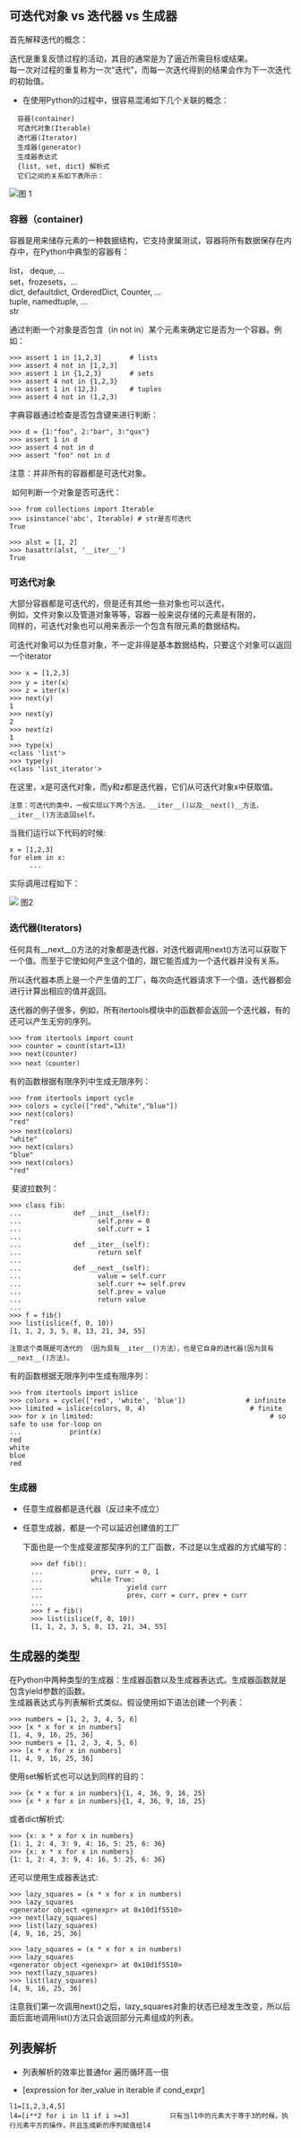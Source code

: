 ## 可迭代对象 vs 迭代器 vs 生成器

  首先解释迭代的概念：
  
  迭代是重复反馈过程的活动，其目的通常是为了逼近所需目标或结果。   
  每一次对过程的重复称为一次“迭代”，而每一次迭代得到的结果会作为下一次迭代的初始值。   
  
* 在使用Python的过程中，很容易混淆如下几个关联的概念：
```
  容器(container)   
  可迭代对象(Iterable)   
  迭代器(Iterator)   
  生成器(generator)   
  生成器表达式   
  {list, set, dict} 解析式   
  它们之间的关系如下表所示：   
```
![图 1](https://github.com/flysafely/Pic-source/blob/master/%E8%BF%AD%E4%BB%A31.png)

### 容器（container)

  容器是用来储存元素的一种数据结构，它支持隶属测试，容器将所有数据保存在内存中，在Python中典型的容器有：

list， deque, …  
set，frozesets，…  
dict, defaultdict, OrderedDict, Counter, …  
tuple, namedtuple, …  
str  

  通过判断一个对象是否包含（in    not in）某个元素来确定它是否为一个容器。例如：  
```
>>> assert 1 in [1,2,3]       # lists  
>>> assert 4 not in [1,2,3]  
>>> assert 1 in {1,2,3}       # sets  
>>> assert 4 not in {1,2,3}   
>>> assert 1 in (12,3)        # tuples  
>>> assert 4 not in (1,2,3)  
```
  字典容器通过检查是否包含键来进行判断：  
```
>>> d = {1:"foo", 2:"bar", 3:"qux"}  
>>> assert 1 in d  
>>> assert 4 not in d  
>>> assert "foo" not in d  
```  
  注意：并非所有的容器都是可迭代对象。
  
  如何判断一个对象是否可迭代：  
```
>>> from collections import Iterable
>>> isinstance('abc', Iterable) # str是否可迭代
True

>>> alst = [1, 2]
>>> hasattr(alst, '__iter__')  
True
```
  

### 可迭代对象

  大部分容器都是可迭代的，但是还有其他一些对象也可以迭代，  
  例如，文件对象以及管道对象等等，容器一般来说存储的元素是有限的，  
  同样的，可迭代对象也可以用来表示一个包含有限元素的数据结构。  

  可迭代对象可以为任意对象，不一定非得是基本数据结构，只要这个对象可以返回一个iterator  
``` 
>>> x = [1,2,3]
>>> y = iter(x）
>>> z = iter(x)
>>> next(y)
1
>>> next(y)
2
>>> next(z)
1
>>> type(x)
<class 'list'>
>>> type(y)
<class 'list_iterator'>
```  
  在这里，x是可迭代对象，而y和z都是迭代器，它们从可迭代对象x中获取值。 
  
    注意：可迭代的类中，一般实现以下两个方法，__iter__()以及__next()__方法，__iter__()方法返回self。
    
  当我们运行以下代码的时候:  
```
x = [1,2,3]
for elem in x:
     ...
```

  实际调用过程如下：  
  
 ![ 图2](https://github.com/flysafely/Pic-source/blob/master/%E8%BF%AD%E4%BB%A32.png)
  
### 迭代器(Iterators)  

  任何具有__next__()方法的对象都是迭代器，对迭代器调用next()方法可以获取下一个值。而至于它使如何产生这个值的，跟它能否成为一个迭代器并没有关系。  

  所以迭代器本质上是一个产生值的工厂，每次向迭代器请求下一个值，迭代器都会进行计算出相应的值并返回。  

  迭代器的例子很多，例如，所有itertools模块中的函数都会返回一个迭代器，有的还可以产生无穷的序列。  
```
>>> from itertools import count  
>>> counter = count(start=13)  
>>> next(counter)  
>>> next（counter)  
```

  有的函数根据有限序列中生成无限序列：  
```
>>> from itertools import cycle  
>>> colors = cycle(["red","white","blue"])  
>>> next(colors)  
"red"  
>>> next(colors）  
"white"  
>>> next(colors)  
"blue"  
>>> next(colors)  
"red"  
```

  斐波拉数列：  
```
>>> class fib:
...             def __init__(self):
...                   self.prev = 0
...                   self.curr = 1
... 
...             def __iter__(self):
...                   return self
... 
...             def __next__(self):
...                   value = self.curr
...                   self.curr += self.prev
...                   self.prev = value
...                   return value
...
>>> f = fib()
>>> list(islice(f, 0, 10))
[1, 1, 2, 3, 5, 8, 13, 21, 34, 55]
```
    注意这个类既是可迭代的 （因为具有__iter__()方法），也是它自身的迭代器(因为具有__next__()方法)。  
  
  有的函数根据无限序列中生成有限序列：  
```
>>> from itertools import islice  
>>> colors = cycle(['red', 'white', 'blue'])               # infinite  
>>> limited = islice(colors, 0, 4)                          # finite  
>>> for x in limited:                                            # so safe to use for-loop on  
...            print(x)  
red  
white  
blue  
red  
```
### 生成器  

* 任意生成器都是迭代器（反过来不成立）  
* 任意生成器，都是一个可以延迟创建值的工厂  

  下面也是一个生成斐波那契序列的工厂函数，不过是以生成器的方式编写的：  
  ```
    >>> def fib():  
    ...            prev, curr = 0, 1  
    ...            while True:  
    ...                     yield curr  
    ...                     prev, curr = curr, prev + curr  
    ...
    >>> f = fib()  
    >>> list(islice(f, 0, 10))  
    [1, 1, 2, 3, 5, 8, 13, 21, 34, 55]  
  ```

## 生成器的类型

  在Python中两种类型的生成器：生成器函数以及生成器表达式。生成器函数就是包含yield参数的函数。  
  生成器表达式与列表解析式类似。假设使用如下语法创建一个列表：  
  
  
```
>>> numbers = [1, 2, 3, 4, 5, 6]  
>>> [x * x for x in numbers]  
[1, 4, 9, 16, 25, 36]  
>>> numbers = [1, 2, 3, 4, 5, 6]  
>>> [x * x for x in numbers]  
[1, 4, 9, 16, 25, 36]  
```
  使用set解析式也可以达到同样的目的：  

```
>>> {x * x for x in numbers}{1, 4, 36, 9, 16, 25}  
>>> {x * x for x in numbers}{1, 4, 36, 9, 16, 25}  
```

  或者dict解析式:

```
>>> {x: x * x for x in numbers}  
{1: 1, 2: 4, 3: 9, 4: 16, 5: 25, 6: 36}  
>>> {x: x * x for x in numbers}  
{1: 1, 2: 4, 3: 9, 4: 16, 5: 25, 6: 36}  
```
还可以使用生成器表达式:  
```
>>> lazy_squares = (x * x for x in numbers)  
>>> lazy_squares  
<generator object <genexpr> at 0x10d1f5510>  
>>> next(lazy_squares)    
>>> list(lazy_squares)  
[4, 9, 16, 25, 36]  

>>> lazy_squares = (x * x for x in numbers)  
>>> lazy_squares  
<generator object <genexpr> at 0x10d1f5510>  
>>> next(lazy_squares)    
>>> list(lazy_squares)  
[4, 9, 16, 25, 36]  
```
  注意我们第一次调用next()之后，lazy_squares对象的状态已经发生改变，所以后面后面地调用list()方法只会返回部分元素组成的列表。
  
## 列表解析

* 列表解析的效率比普通for 遍历循环高一倍  

* [expression for iter_value in iterable if cond_expr]   

```
l1=[1,2,3,4,5]  
l4=[i**2 for i in l1 if i >=3]          只有当l1中的元素大于等于3的时候，执行元素平方的操作，并且生成新的序列赋值给l4  

```
